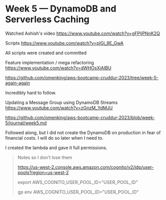 # Week 5 — DynamoDB and Serverless Caching

Watched Ashish's video https://www.youtube.com/watch?v=gFPljPNnK2Q


Scripts https://www.youtube.com/watch?v=pIGi_9E_GwA

All scripts were created and committed


Feature implementation / mega refactoring https://www.youtube.com/watch?v=dWHOsXiAIBU

https://github.com/omenking/aws-bootcamp-cruddur-2023/tree/week-5-again-again

Incredibly hard to follow.


Updating a Message Group using DynamoDB Streams https://www.youtube.com/watch?v=zGnzM_YdMJU

https://github.com/omenking/aws-bootcamp-cruddur-2023/blob/week-5/journal/week5.md

Followed along, but I did not create the DynamoDB on production in fear of financial costs. I will do so later when I need to.

I created the lambda and gave it full permissions.

> Notes so I don't lose them
> 
> https://us-west-2.console.aws.amazon.com/cognito/v2/idp/user-pools?region=us-west-2
> 
> export AWS_COGNITO_USER_POOL_ID="USER_POOL_ID"
> 
> gp env AWS_COGNITO_USER_POOL_ID="USER_POOL_ID"
